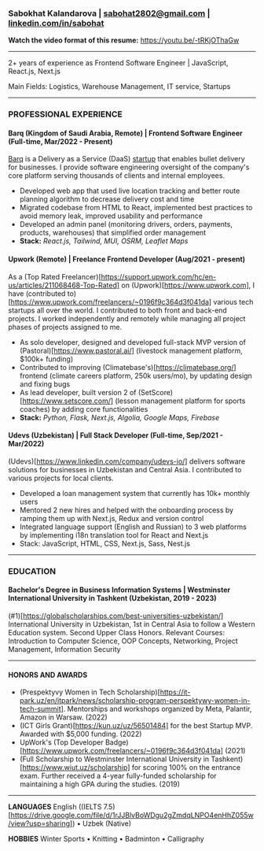 ### Sabokhat Kalandarova |  sabohat2802@gmail.com | [linkedin.com/in/sabohat](https://markdownlivepreview.com/)

**Watch the video format of this resume:** https://youtu.be/-tRKjOThaGw 

----------------------------------------------------------------
2+ years of experience as Frontend Software Engineer | JavaScript, React.js, Next.js

Main Fields: Logistics, Warehouse Management, IT service, Startups

----------------------------------------------------------------

### PROFESSIONAL EXPERIENCE

#### Barq (Kingdom of Saudi Arabia, Remote) | Frontend Software Engineer (Full-time, Mar/2022 - Present)

[Barq](https://barqfleet.com) is a Delivery as a Service (DaaS) [startup](https://www.crunchbase.com/organization/barq) that enables bullet delivery for businesses. I provide software engineering oversight of the company's core platform serving thousands of clients and internal employees.
- Developed web app that used live location tracking and better route planning algorithm to decrease delivery cost and time
- Migrated codebase from HTML to React, implemented best practices to avoid memory leak, improved usability and performance
- Developed an admin panel (monitoring drivers, orders, payments, products, warehouses) that simplified order management
- **Stack:** *React.js, Tailwind, MUI, OSRM, Leaflet Maps*
  
#### Upwork (Remote) | Freelance Frontend Developer (Aug/2021 - present)

As a (Top Rated Freelancer)[https://support.upwork.com/hc/en-us/articles/211068468-Top-Rated] on (Upwork)[https://www.upwork.com], I have (contributed to) [https://www.upwork.com/freelancers/~0196f9c364d3f041da] various tech startups all over the world. I contributed to both front and back-end projects. I worked independently and remotely while managing all project phases of projects assigned to me.
- As solo developer, designed and developed full-stack MVP version of (Pastoral)[https://www.pastoral.ai/] (livestock management platform, $100k+ funding)
- Contributed to improving (Climatebase's)[https://climatebase.org/] frontend (climate careers platform, 250k users/mo), by updating design and fixing bugs
- As lead developer, built version 2 of (SetScore)[https://www.setscore.com/] (lesson management platform for sports coaches) by adding core functionalities
- **Stack:** *Python, Flask, Next.js, Algolia, Google Maps, Firebase*

#### Udevs (Uzbekistan) | Full Stack Developer (Full-time, Sep/2021 - Mar/2022)
(Udevs)[https://www.linkedin.com/company/udevs-io/] delivers software solutions for businesses in Uzbekistan and Central Asia. I contributed to various projects for local clients.
- Developed a loan management system that currently has 10k+ monthly users
- Mentored 2 new hires and helped with the onboarding process by ramping them up with Next.js, Redux and version control
- Integrated language support (English and Russian) to 3 web platforms by implementing i18n translation tool for React and Next.js
- Stack: JavaScript, HTML, CSS, Next.js, Sass, Nest.js

----------------------------------------------------------------

### EDUCATION

#### Bachelor's Degree in Business Information Systems | Westminster International University in Tashkent (Uzbekistan, 2019 - 2023)
(#1)[https://globalscholarships.com/best-universities-uzbekistan/] International University in Uzbekistan, 1st in Central Asia to follow a Western Education system. Second Upper Class Honors. Relevant Courses: Introduction to Computer Science, OOP Concepts, Networking, Project Management, Information Security

----------------------------------------------------------------

#### HONORS AND AWARDS

- (Prespektyvy Women in Tech Scholarship)[https://it-park.uz/en/itpark/news/scholarship-program-perspektywy-women-in-tech-summit]. Mentorships and workshops organized by Meta, Palantir, Amazon in Warsaw. (2022)
- (ICT Girls Grant)[https://kun.uz/uz/56501484] for the best Startup MVP. Awarded with $5,000 funding. (2022)
- UpWork's (Top Developer Badge)[https://www.upwork.com/freelancers/~0196f9c364d3f041da] (2021)
- (Full Scholarship to Westminster International University in Tashkent)[https://www.wiut.uz/scholarship] for scoring 100% on the entrance exam. Further received a 4-year fully-funded scholarship for maintaining a high GPA during the studies. (2019)

----------------------------------------------------------------

**LANGUAGES** English ((IELTS 7.5)[https://drive.google.com/file/d/1rJJBlvBoWDgu2gZmdqLNPO4enHhZ055w/view?usp=sharing]) • Uzbek (Native)

**HOBBIES** Winter Sports • Knitting • Badminton • Calligraphy